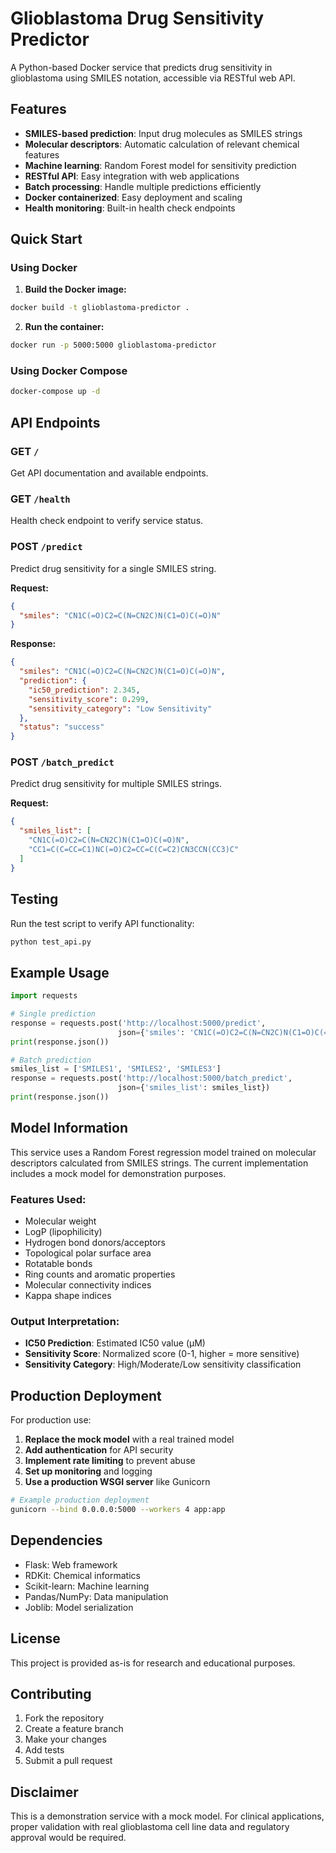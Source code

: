 # Glioblastoma Drug Sensitivity Predictor

A Python-based Docker service that predicts drug sensitivity in glioblastoma using SMILES notation, accessible via RESTful web API.

## Features

- **SMILES-based prediction**: Input drug molecules as SMILES strings
- **Molecular descriptors**: Automatic calculation of relevant chemical features
- **Machine learning**: Random Forest model for sensitivity prediction
- **RESTful API**: Easy integration with web applications
- **Batch processing**: Handle multiple predictions efficiently
- **Docker containerized**: Easy deployment and scaling
- **Health monitoring**: Built-in health check endpoints

## Quick Start

### Using Docker

1. **Build the Docker image:**
```bash
docker build -t glioblastoma-predictor .
```

2. **Run the container:**
```bash
docker run -p 5000:5000 glioblastoma-predictor
```

### Using Docker Compose

```bash
docker-compose up -d
```

## API Endpoints

### GET `/`
Get API documentation and available endpoints.

### GET `/health`
Health check endpoint to verify service status.

### POST `/predict`
Predict drug sensitivity for a single SMILES string.

**Request:**
```json
{
  "smiles": "CN1C(=O)C2=C(N=CN2C)N(C1=O)C(=O)N"
}
```

**Response:**
```json
{
  "smiles": "CN1C(=O)C2=C(N=CN2C)N(C1=O)C(=O)N",
  "prediction": {
    "ic50_prediction": 2.345,
    "sensitivity_score": 0.299,
    "sensitivity_category": "Low Sensitivity"
  },
  "status": "success"
}
```

### POST `/batch_predict`
Predict drug sensitivity for multiple SMILES strings.

**Request:**
```json
{
  "smiles_list": [
    "CN1C(=O)C2=C(N=CN2C)N(C1=O)C(=O)N",
    "CC1=C(C=CC=C1)NC(=O)C2=CC=C(C=C2)CN3CCN(CC3)C"
  ]
}
```

## Testing

Run the test script to verify API functionality:

```bash
python test_api.py
```

## Example Usage

```python
import requests

# Single prediction
response = requests.post('http://localhost:5000/predict', 
                        json={'smiles': 'CN1C(=O)C2=C(N=CN2C)N(C1=O)C(=O)N'})
print(response.json())

# Batch prediction
smiles_list = ['SMILES1', 'SMILES2', 'SMILES3']
response = requests.post('http://localhost:5000/batch_predict', 
                        json={'smiles_list': smiles_list})
print(response.json())
```

## Model Information

This service uses a Random Forest regression model trained on molecular descriptors calculated from SMILES strings. The current implementation includes a mock model for demonstration purposes.

### Features Used:
- Molecular weight
- LogP (lipophilicity)
- Hydrogen bond donors/acceptors
- Topological polar surface area
- Rotatable bonds
- Ring counts and aromatic properties
- Molecular connectivity indices
- Kappa shape indices

### Output Interpretation:
- **IC50 Prediction**: Estimated IC50 value (μM)
- **Sensitivity Score**: Normalized score (0-1, higher = more sensitive)
- **Sensitivity Category**: High/Moderate/Low sensitivity classification

## Production Deployment

For production use:

1. **Replace the mock model** with a real trained model
2. **Add authentication** for API security
3. **Implement rate limiting** to prevent abuse
4. **Set up monitoring** and logging
5. **Use a production WSGI server** like Gunicorn

```bash
# Example production deployment
gunicorn --bind 0.0.0.0:5000 --workers 4 app:app
```

## Dependencies

- Flask: Web framework
- RDKit: Chemical informatics
- Scikit-learn: Machine learning
- Pandas/NumPy: Data manipulation
- Joblib: Model serialization

## License

This project is provided as-is for research and educational purposes.

## Contributing

1. Fork the repository
2. Create a feature branch
3. Make your changes
4. Add tests
5. Submit a pull request

## Disclaimer

This is a demonstration service with a mock model. For clinical applications, proper validation with real glioblastoma cell line data and regulatory approval would be required.